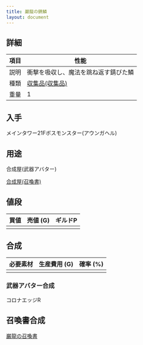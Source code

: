 ```yaml
---
title: 巌龍の錆鱗
layout: document
---
```

## 詳細

|項目|性能|
|---|---|
|説明|衝撃を吸収し、魔法を跳ね返す錆びた鱗|
|種類|[収集品(収集品)](収集品(収集品))|
|重量|1|

## 入手

メインタワー21Fボスモンスター(アウンガヘル)

## 用途

合成屋(武器アバター)

[合成屋(召喚書)](合成屋(召喚書))

## 値段

|買値|売値 (G)|ギルドP|
|---|---|---|
||||

## 合成

|必要素材|生産費用 (G)|確率 (%)|
|---|---|---|
||||

### 武器アバター合成

コロナエッジR

## 召喚書合成

[巌龍の召喚書](巌龍の召喚書)
